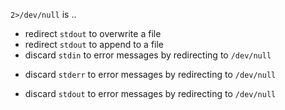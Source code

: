`2>/dev/null` is ..

* redirect `stdout` to overwrite a file
* redirect `stdout` to append to a file
* discard `stdin` to error messages by redirecting to `/dev/null`
+ discard `stderr` to error messages by redirecting to `/dev/null`
* discard `stdout` to error messages by redirecting to `/dev/null`
